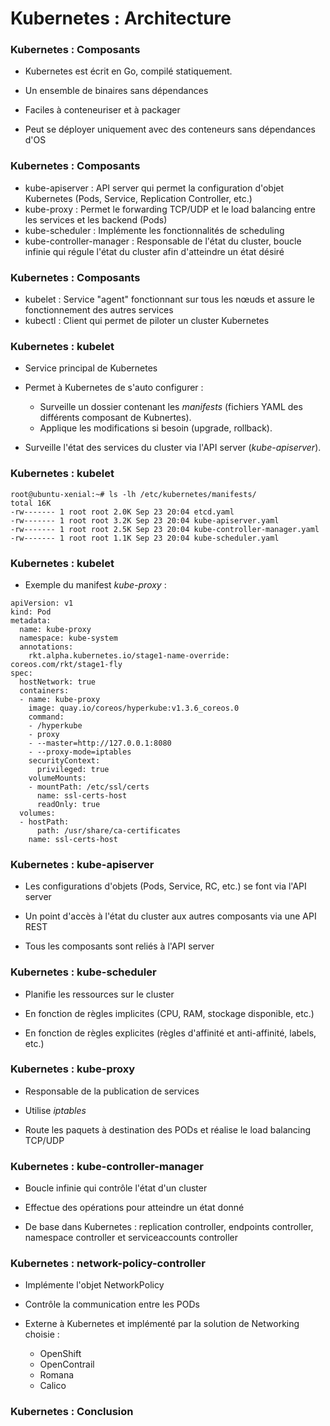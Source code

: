 # Kubernetes : Architecture

### Kubernetes : Composants

- Kubernetes est écrit en Go, compilé statiquement.

- Un ensemble de binaires sans dépendances

- Faciles à conteneuriser et à packager

- Peut se déployer uniquement avec des conteneurs sans dépendances d'OS

### Kubernetes : Composants

- kube-apiserver : API server qui permet la configuration d'objet Kubernetes (Pods, Service, Replication Controller, etc.)
- kube-proxy : Permet le forwarding TCP/UDP et le load balancing entre les services et les backend (Pods)
- kube-scheduler : Implémente les fonctionnalités de scheduling
- kube-controller-manager : Responsable de l'état du cluster, boucle infinie qui régule l'état du cluster afin d'atteindre un état désiré

### Kubernetes : Composants

- kubelet : Service "agent" fonctionnant sur tous les nœuds et assure le fonctionnement des autres services
- kubectl : Client qui permet de piloter un cluster Kubernetes

### Kubernetes : kubelet

- Service principal de Kubernetes

- Permet à Kubernetes de s'auto configurer :
    - Surveille un dossier contenant les *manifests* (fichiers YAML des différents composant de Kubnertes).
    - Applique les modifications si besoin (upgrade, rollback).

- Surveille l'état des services du cluster via l'API server (*kube-apiserver*).

### Kubernetes : kubelet

```console
root@ubuntu-xenial:~# ls -lh /etc/kubernetes/manifests/
total 16K
-rw------- 1 root root 2.0K Sep 23 20:04 etcd.yaml
-rw------- 1 root root 3.2K Sep 23 20:04 kube-apiserver.yaml
-rw------- 1 root root 2.5K Sep 23 20:04 kube-controller-manager.yaml
-rw------- 1 root root 1.1K Sep 23 20:04 kube-scheduler.yaml
```

### Kubernetes : kubelet

- Exemple du manifest *kube-proxy* :

```
apiVersion: v1
kind: Pod
metadata:
  name: kube-proxy
  namespace: kube-system
  annotations:
    rkt.alpha.kubernetes.io/stage1-name-override: coreos.com/rkt/stage1-fly
spec:
  hostNetwork: true
  containers:
  - name: kube-proxy
    image: quay.io/coreos/hyperkube:v1.3.6_coreos.0
    command:
    - /hyperkube
    - proxy
    - --master=http://127.0.0.1:8080
    - --proxy-mode=iptables
    securityContext:
      privileged: true
    volumeMounts:
    - mountPath: /etc/ssl/certs
      name: ssl-certs-host
      readOnly: true
  volumes:
  - hostPath:
      path: /usr/share/ca-certificates
    name: ssl-certs-host
```

### Kubernetes : kube-apiserver

- Les configurations d'objets (Pods, Service, RC, etc.) se font via l'API server

- Un point d'accès à l'état du cluster aux autres composants via une API REST

- Tous les composants sont reliés à l'API server

### Kubernetes : kube-scheduler

- Planifie les ressources sur le cluster

- En fonction de règles implicites (CPU, RAM, stockage disponible, etc.)

- En fonction de règles explicites (règles d'affinité et anti-affinité, labels, etc.)

### Kubernetes : kube-proxy

- Responsable de la publication de services

- Utilise *iptables*

- Route les paquets à destination des PODs et réalise le load balancing TCP/UDP

### Kubernetes : kube-controller-manager

- Boucle infinie qui contrôle l'état d'un cluster

- Effectue des opérations pour atteindre un état donné

- De base dans Kubernetes : replication controller, endpoints controller, namespace controller et serviceaccounts controller

### Kubernetes : network-policy-controller

- Implémente l'objet NetworkPolicy

- Contrôle la communication entre les PODs

- Externe à Kubernetes et implémenté par la solution de Networking choisie :
    - OpenShift
    - OpenContrail
    - Romana
    - Calico

### Kubernetes : Conclusion

